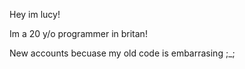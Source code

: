Hey im lucy!

Im a 20 y/o programmer in britan!

New accounts becuase my old code is embarrasing ;_;
